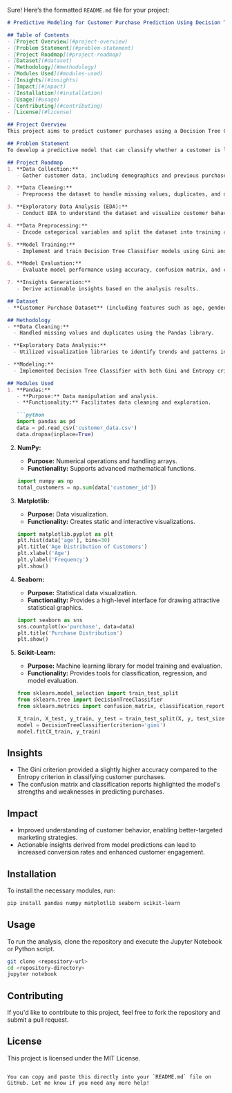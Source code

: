 Sure! Here’s the formatted `README.md` file for your project:

```markdown
# Predictive Modeling for Customer Purchase Prediction Using Decision Tree Classifier

## Table of Contents
- [Project Overview](#project-overview)
- [Problem Statement](#problem-statement)
- [Project Roadmap](#project-roadmap)
- [Dataset](#dataset)
- [Methodology](#methodology)
- [Modules Used](#modules-used)
- [Insights](#insights)
- [Impact](#impact)
- [Installation](#installation)
- [Usage](#usage)
- [Contributing](#contributing)
- [License](#license)

## Project Overview
This project aims to predict customer purchases using a Decision Tree Classifier. By analyzing customer data and their purchasing behavior, the model seeks to provide actionable insights to enhance marketing strategies and improve customer engagement.

## Problem Statement
To develop a predictive model that can classify whether a customer is likely to make a purchase based on their characteristics and behavior, thereby optimizing marketing efforts and improving sales conversion rates.

## Project Roadmap
1. **Data Collection:**
   - Gather customer data, including demographics and previous purchase history.

2. **Data Cleaning:**
   - Preprocess the dataset to handle missing values, duplicates, and data inconsistencies.

3. **Exploratory Data Analysis (EDA):**
   - Conduct EDA to understand the dataset and visualize customer behavior.

4. **Data Preprocessing:**
   - Encode categorical variables and split the dataset into training and testing sets.

5. **Model Training:**
   - Implement and train Decision Tree Classifier models using Gini and Entropy criteria.

6. **Model Evaluation:**
   - Evaluate model performance using accuracy, confusion matrix, and classification reports.

7. **Insights Generation:**
   - Derive actionable insights based on the analysis results.

## Dataset
- **Customer Purchase Dataset** (including features such as age, gender, income, previous purchase behavior, etc.).

## Methodology
- **Data Cleaning:**
  - Handled missing values and duplicates using the Pandas library.

- **Exploratory Data Analysis:**
  - Utilized visualization libraries to identify trends and patterns in customer behavior.

- **Modeling:**
  - Implemented Decision Tree Classifier with both Gini and Entropy criteria, comparing their performance.

## Modules Used
1. **Pandas:**
   - **Purpose:** Data manipulation and analysis.
   - **Functionality:** Facilitates data cleaning and exploration.

   ```python
   import pandas as pd
   data = pd.read_csv('customer_data.csv')
   data.dropna(inplace=True)
   ```

2. **NumPy:**
   - **Purpose:** Numerical operations and handling arrays.
   - **Functionality:** Supports advanced mathematical functions.

   ```python
   import numpy as np
   total_customers = np.sum(data['customer_id'])
   ```

3. **Matplotlib:**
   - **Purpose:** Data visualization.
   - **Functionality:** Creates static and interactive visualizations.

   ```python
   import matplotlib.pyplot as plt
   plt.hist(data['age'], bins=30)
   plt.title('Age Distribution of Customers')
   plt.xlabel('Age')
   plt.ylabel('Frequency')
   plt.show()
   ```

4. **Seaborn:**
   - **Purpose:** Statistical data visualization.
   - **Functionality:** Provides a high-level interface for drawing attractive statistical graphics.

   ```python
   import seaborn as sns
   sns.countplot(x='purchase', data=data)
   plt.title('Purchase Distribution')
   plt.show()
   ```

5. **Scikit-Learn:**
   - **Purpose:** Machine learning library for model training and evaluation.
   - **Functionality:** Provides tools for classification, regression, and model evaluation.

   ```python
   from sklearn.model_selection import train_test_split
   from sklearn.tree import DecisionTreeClassifier
   from sklearn.metrics import confusion_matrix, classification_report

   X_train, X_test, y_train, y_test = train_test_split(X, y, test_size=0.3, random_state=42)
   model = DecisionTreeClassifier(criterion='gini')
   model.fit(X_train, y_train)
   ```

## Insights
- The Gini criterion provided a slightly higher accuracy compared to the Entropy criterion in classifying customer purchases.
- The confusion matrix and classification reports highlighted the model's strengths and weaknesses in predicting purchases.

## Impact
- Improved understanding of customer behavior, enabling better-targeted marketing strategies.
- Actionable insights derived from model predictions can lead to increased conversion rates and enhanced customer engagement.

## Installation
To install the necessary modules, run:
```bash
pip install pandas numpy matplotlib seaborn scikit-learn
```

## Usage
To run the analysis, clone the repository and execute the Jupyter Notebook or Python script.

```bash
git clone <repository-url>
cd <repository-directory>
jupyter notebook
```

## Contributing
If you'd like to contribute to this project, feel free to fork the repository and submit a pull request.

## License
This project is licensed under the MIT License.
```

You can copy and paste this directly into your `README.md` file on GitHub. Let me know if you need any more help!
